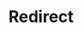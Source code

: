 ﻿---
layout: src/layouts/Redirect.astro
title: Redirect
redirect: https://octopus.com/docs/octopus-rest-api/cli/octopus-package-upload
pubDate:  2023-01-01
navSearch: false
navSitemap: false
navMenu: false
---
